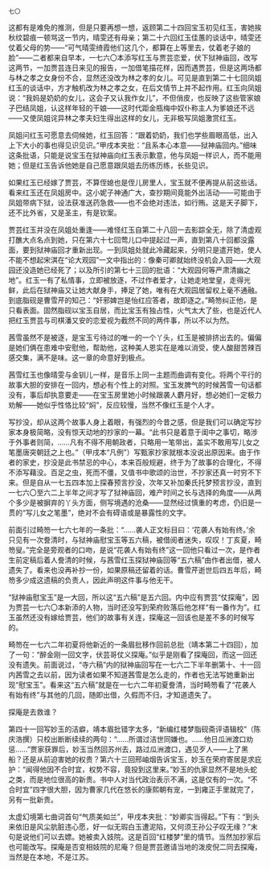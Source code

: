     七〇 

   这都有是难免的推测，但是只要再想一想，返顾第二十四回宝玉初见红玉，害她挨秋纹碧痕一顿骂这一节内，晴雯还有母亲；第二十六回红玉佳蕙的谈话中，晴雯还仗着父母的势——“可气晴雯绮霞他们这几个，都算在上等里去，仗着老子娘的脸”——二者都来自早本，一七六〇本添写红玉与贾芸恋爱，伏下狱神庙回，改写这两节，一加贾芸连日来见的报告，一加借笔描花样，因而遇贾芸，但是这两场都与林之孝之女身份不合，显然还没改为林之孝的女儿。可见是直到第二十七回凤姐红玉的谈话中，方才触机改为林之孝之女，在后文情节上并不起作用。红玉向凤姐说：“我妈是奶奶的女儿，这会子又认我作女儿”，不但俏皮，也反映了这些管家娘子巴结凤姐，认这样年轻的干娘——这时代距金瓶梅中奴仆称主人为爹娘还不远——又使凤姐诧异林之孝夫妇生得出这样的女儿，无非极写凤姐激赏红玉。

   凤姐问红玉可愿意去伺候她，红玉回答：“跟着奶奶，我们也学些眉眼高低，出入上下大小的事也得见识见识。”甲戌本夹批：“且系本心本意——狱神庙回内。”细味这条批语，只能是说宝玉在狱神庙向红玉表示歉意，他与凤姐一样识人，而不能用她；但是红玉告诉他她是自己愿意跟凤姐去历练历练，长些见识。

   如果红玉已经嫁了贾芸，不算侄媳也是侄儿房里人，宝玉就不便再提从前这些话。看来红玉还在凤姐房中。这小妮子神通广大，查抄期间竟能外出活动——可能由于凤姐带病下狱，设法获准送药急救——也不会绝对违法，如行贿。这是天子脚下，还不比外省，又是圣主，有是钦案。

   贾芸红玉并没在凤姐处重逢——难怪红玉自第二十八回一去影踪全无，除了清虚观打醮大点名点到她，只在第六十七回莺儿口中提起过一声，直到第八十回都没露面，要到狱神庙回才重新出现。一到凤姐处就此冷藏起来，分明只是遣开她，使人不能不想起宋淇在“论大观园”一文中指出的：像秦可卿就始终没机会入园——大观园还没造她已经死了；以及所引的第七十三回的批语：“大观园何等严肃清幽之地”。红玉一有了私情事，立即被放逐，不过作者爱才，让她走地堂皇，走得光鲜，此后在狱神庙又让她大献身手，捧足了她，唯有在大观园居留权上毫不通融。到底脂砚是曹雪芹的知己：“奸邪婢岂是怡红应答者，故即逐之。”畸笏纠正他，是只看表面。固然脂砚以宝玉自居，而比宝玉有独占性，火气太大了些，也是近代人把红玉贾芸与司棋潘又安的恋爱视为截然不同的两件事，所以不以为然。

   茜雪虽然不是被逐，是宝玉亏待过的唯一的一个丫头，红玉是被排挤出去的。偏偏是她们俩在患难中安慰他，帮助他，这种美人恩实在是难以消受，使人酸甜苦辣百感交集，满不是味。这一章的命意好到极点。

   茜雪红玉也像晴雯与金钏儿一样，是音乐上同一主题而曲调有变化。将两个平行的故事大胆的安排在一回内，想必有个性上的对照。宝玉发脾气的时候茜雪一句话都没有，事后却执意要走——在宝玉房里她小时候跟袭人麝月好，想必她们一定极力劝解——她似乎性恪比较“焖”，反应较慢，当然不像红玉是个人才。

   写抄没，却从这两个故事人身上着眼，有强烈的今昔之感，但是我们可以确定写抄家本身极简略，没有惊天动地的抄家的一幕。“此书只是着意于闺中之事切，略涉于外事者则简，……凡有不得不用朝政者，只略用一笔带出，盖实不敢用写儿女之笔墨唐突朝廷之上也。”（甲戌本“凡例”）写甄家抄家就根本没说出原因来。由于作者的家史，抄没是此书禁忌的中心，本来百般规避，终于为了故事的合理化，不得不添写藉没。百足之虫，死而不僵，又值书中歌颂的治世，不抄家还真一时穷不下来。但是自从一七五四本加上探春预言抄没，次年又补加秦氏托梦预言抄没，直到一七六〇至六二上半年之间才写了狱神庙回，难产时间之长与选择的角度——从两个多少是被摒弃的丫头方面，侧写境遇的沧桑——显然经过慎重的考虑，仍旧是一贯的“写儿女之笔墨”，绝对不会有碍语或是暴露性的文字。

   前面引过畸笏一七六七年的一条批：“……袭人正文标目曰：‘花袭人有始有终。’余只见有一次誊清时，与狱神庙慰宝玉等五六稿，被借阅者迷失，叹叹！丁亥夏，畸笏叟。”完全是旁观者的口吻，是说“花袭人有始有终”这一回他只看过一次，是作者生前定稿后着人誊清的时候，与茜雪红玉探狱神庙回等“五六稿”由作者出借，被人遗失了。看来也没再补抄一份，如果原稿还留着的话。曹雪芹逝世后四五年后，畸笏多少成这遗稿的负责人，因此声明这件事与他无干。

   “狱神庙慰宝玉”是一大回，所以这“五六稿”是五六回。内中应有贾芸“仗探庵”，因为贾芸一七六〇本新添的人物，当时还没写到荣府败落后他怎样“有一番作为”。红玉虽然还没有嫁给贾芸，他们的故事有关连，探庵这一回该也是差不多的时候写的。

   畸笏在一七六二年初夏将他新近的一条眉批移作回前总批（靖本第二十四回），加了一句：“醉金刚一回文字，伏芸哥仗义探庵。”似乎是刚看了探庵回，而这一回还没有遗失。前面说过，“寺六稿”内的狱神庙回写在一七六二下半年删第十、十一回内茜雪之去以前，因为读者如果不知道茜雪是怎么走的，作者也无法写她重新出现“慰宝玉”。看来这“五六稿”就是在一七六二年初夏誊清，当时畸笏看了“花袭人有始有终”与其他的几回，随即出借，久假而不归，才知道遗失了。

   探庵是去救谁？

   第四十一回写妙玉的洁癖，靖本眉批错字太多，“新编红楼梦脂砚斋评语辑校”（陈庆浩撰）只校出断断续续的两句：“……所谓过洁世同嫌也。……他日瓜洲渡口劝惩……”贾家获罪后，妙玉当然回苏州去，路过瓜洲渡口，遇见歹人——上了黑船？还是从前迫害她的权贵？第六十三回邢岫烟告诉宝玉，妙玉在荣府寄居是求庇护：“闻得他因不合时宜，权势不容，竟投到这里来。”妙玉的仇家显然不是地头蛇之类，而是地位很高的新贵。书中人对当代政治表示不满，这是仅有的一次。“不合时宜”四字很大胆，因为曹家几代在悠长的康熙朝有宠，一到雍正手里就完了，另有一批新贵。

   太虚幻境第七曲词首句“气质美如兰”，甲戌本夹批：“妙卿实当得起。”下有：“到头来依旧是风尘肮脏违心愿，好一似无瑕白玉遭泥陷，又何须王孙公子叹无缘？”末句是说他们可以去嫖。她被卖入妓院。这是百回“红楼梦”里的情节。当然加抄家后也可能改写。探庵是否变相妓院的尼庵？但是贾芸邀请当地的泼皮倪二同去探庵，当然是在本地，不是江苏。

